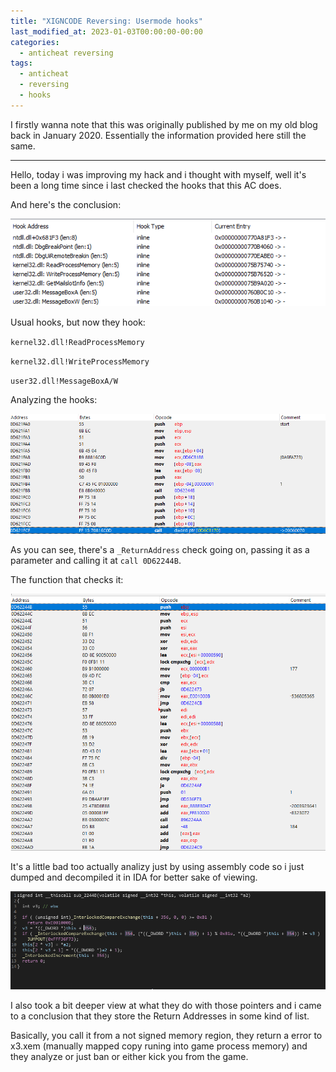 ```yaml
---
title: "XIGNCODE Reversing: Usermode hooks"
last_modified_at: 2023-01-03T00:00:00-00:00
categories:
  - anticheat reversing
tags:
  - anticheat
  - reversing
  - hooks
---
```


I firstly wanna note that this was originally published by me on my old blog back in January 2020. Essentially the information provided here still the same.

-----

Hello, today i was improving my hack and i thought with myself, well it's been a long time since i last checked the hooks that this AC does. 

And here's the conclusion:

![img](/assets/img/post_xigncode_reversing/1.png)

Usual hooks, but now they hook:

`kernel32.dll!ReadProcessMemory` 

`kernel32.dll!WriteProcessMemory`

`user32.dll!MessageBoxA/W`

Analyzing the hooks:

![img](/assets/img/post_xigncode_reversing/2.png)

As you can see, there's a `_ReturnAddress` check going on, passing it as a parameter and calling it at `call 0D62244B`.

The function that checks it:

![img](/assets/img/post_xigncode_reversing/3.png)

It's a little bad too actually analizy just by using assembly code so i just dumped and decompiled it in IDA for better sake of viewing.

![img](/assets/img/post_xigncode_reversing/4.png)

I also took a bit deeper view at what they do with those pointers and i came to a conclusion that they store the Return Addresses in some kind of list.

Basically, you call it from a not signed memory region, they return a error to x3.xem (manually mapped copy runing into game process memory) and they analyze or just ban or either kick you from the game.